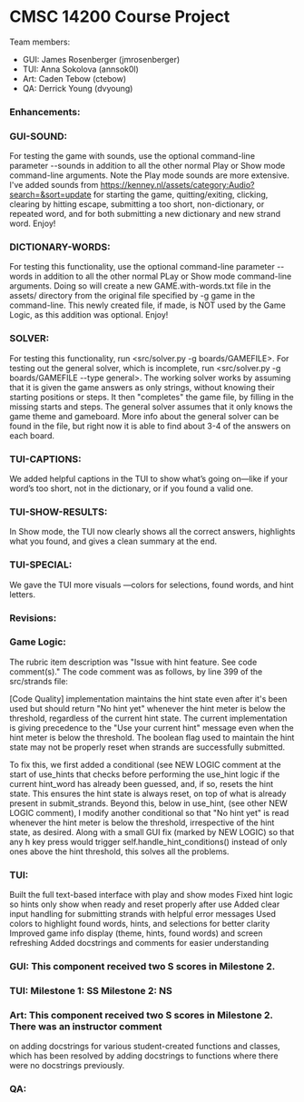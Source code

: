 # CMSC 14200 Course Project

Team members:
- GUI: James Rosenberger (jmrosenberger)
- TUI: Anna Sokolova (annsok0l)
- Art: Caden Tebow (ctebow)
- QA:  Derrick Young (dvyoung)

### Enhancements:

### GUI-SOUND:
For testing the game with sounds, use the optional
command-line parameter --sounds in addition to all the other normal
Play or Show mode command-line arguments. Note the Play mode sounds
are more extensive. I've added sounds
from https://kenney.nl/assets/category:Audio?search=&sort=update
for starting the game, quitting/exiting, clicking, clearing by
hitting escape, submitting a too short, non-dictionary, or repeated word,
and for both submitting a new dictionary and new
strand word. Enjoy!

### DICTIONARY-WORDS:
For testing this functionality, use the optional
command-line parameter --words in addition to all the other normal
PLay or Show mode command-line arguments. Doing so will create
a new GAME.with-words.txt file in the assets/ directory from the original
file specified by -g game in the command-line. This newly created file, if
made, is NOT used by the Game Logic, as this addition was optional. Enjoy!

### SOLVER:
For testing this functionality, run <src/solver.py -g boards/GAMEFILE>.
For testing out the general solver, which is incomplete, run
<src/solver.py -g boards/GAMEFILE --type general>. The working solver works by
assuming that it is given the game answers as only strings, without knowing
their starting positions or steps. It then "completes" the game file, by filling in
the missing starts and steps. The general solver assumes that it only
knows the game theme and gameboard. More info about the general solver can be found in
the file, but right now it is able to find about 3-4 of the answers on each board. 

### TUI-CAPTIONS:
We added helpful captions in the TUI to show what’s going on—like if your word’s too short, not in the dictionary, or if you found a valid one. 

### TUI-SHOW-RESULTS:
In Show mode, the TUI now clearly shows all the correct answers, highlights what you found, and gives a clean summary at the end.

### TUI-SPECIAL:
We gave the TUI more visuals —colors for selections, found words, and hint letters.

### Revisions:

### Game Logic: 
The rubric item description was "Issue with hint feature.
See code comment(s)." The code comment was as follows, by line 399 of the
src/strands file:

[Code Quality] implementation maintains the hint state even after it's
been used but should return "No hint yet" whenever the hint meter
is below the threshold, regardless of the current hint state.
The current implementation is giving precedence to the "Use your current hint"
message even when the hint meter is below the threshold.
The boolean flag used to maintain the hint state may not be
properly reset when strands are successfully
submitted. 

To fix this, we first added a conditional (see NEW LOGIC comment
at the start of use_hints that checks before performing
the use_hint logic if the current hint_word has already been guessed,
and, if so, resets the hint state. This ensures
the hint state is always reset, on top of what is already present
in submit_strands. Beyond this, below in use_hint,
(see other NEW LOGIC comment), I modify another conditional so that
"No hint yet" is read whenever the hint meter is below the threshold,
irrespective of the hint state, as desired. Along with a small GUI
fix (marked by NEW LOGIC) so that any h key press would trigger self.handle_hint_conditions()
instead of only ones above the hint threshold, this solves all the problems. 

### TUI:
Built the full text-based interface with play and show modes
Fixed hint logic so hints only show when ready and reset properly after use
Added clear input handling for submitting strands with helpful error messages
Used colors to highlight found words, hints, and selections for better clarity
Improved game info display (theme, hints, found words) and screen refreshing
Added docstrings and comments for easier understanding

### GUI: This component received two S scores in Milestone 2.

### TUI: Milestone 1: SS Milestone 2: NS

### Art: This component received two S scores in Milestone 2. There was an instructor comment
on adding docstrings for various student-created functions and classes, which has been 
resolved by adding docstrings to functions where there were no docstrings previously. 

### QA:
